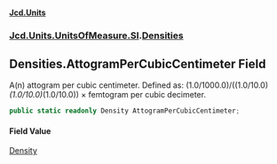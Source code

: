 #### [Jcd.Units](index.md 'index')
### [Jcd.Units.UnitsOfMeasure.SI](Jcd.Units.UnitsOfMeasure.SI.md 'Jcd.Units.UnitsOfMeasure.SI').[Densities](Densities.md 'Jcd.Units.UnitsOfMeasure.SI.Densities')

## Densities.AttogramPerCubicCentimeter Field

A(n) attogram per cubic centimeter. Defined as: (1.0/1000.0)/((1.0/10.0)*(1.0/10.0)*(1.0/10.0)) × femtogram per cubic decimeter.

```csharp
public static readonly Density AttogramPerCubicCentimeter;
```

#### Field Value
[Density](Density.md 'Jcd.Units.UnitTypes.Density')